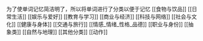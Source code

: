 为了使单词记忆简洁明了，所以将单词进行了分类以便于记忆
[[食物与饮品]]
[[日常生活]]
[[娱乐与爱好]]
[[教育与学习]]
[[商业与经济]]
[[科技与网络]]
[[社会与文化]]
[[健康与身体]]
[[交通与旅行]]
[[​情感_情绪_性格_品德]]
[[职业与身份]]
[[抽象类]]
[[自然与地理]]
[[其他分类]]
[[动作]]
